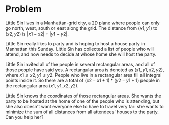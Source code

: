 # Problem

Little Sin lives in a Manhattan-grid city, a 2D plane where people can only go north, west, south or east along the grid. The distance from $(x1, y1)$ to $(x2, y2)$ is $|x1 - x2| + |y1 - y2|$.

Little Sin really likes to party and is hoping to host a house party in Manhattan this Sunday. Little Sin has collected a list of people who will attend, and now needs to decide at whose home she will host the party.

Little Sin invited all of the people in several rectangular areas, and all of those people have said yes. A rectangular area is denoted as $(x1, y1, x2, y2)$, where $x1 \leq x2, y1 \leq y2$. People who live in a rectangular area fill all integral points inside it. So there are a total of $(x2 - x1 + 1) * (y2 - y1 + 1)$ people in the rectangular area $(x1, y1, x2, y2)$.

Little Sin knows the coordinates of those rectangular areas. She wants the party to be hosted at the home of one of the people who is attending, but she also doesn't want everyone else to have to travel very far: she wants to minimize the sum of all distances from all attendees' houses to the party. Can you help her?
